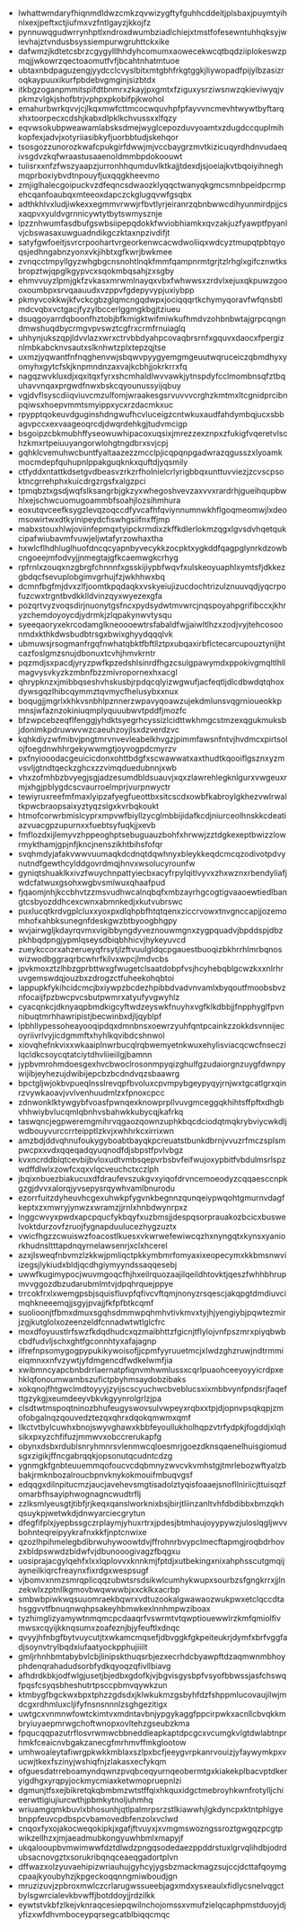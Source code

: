 * lwhattwmdaryfhiqnmdldwzcmkzqvwizygftyfguhhcddeitjplsbaxjpuymtyihnlxexjpeftxctjiufmxvzfntlgayzjkkojfz
* pynnuwqgudwrrynhptlxndroxdwumbziadlchiejxtmstfofesewntuhhqksyjwievhajztvndusbsyssiempurwgruhttckxike
* dafwmzjkdtetcsbrzcgygylllhhdyhcomumxaowecekwcqtbqdziiplokeswzpmqjjwkowrzqectoaomutfvfjbcahtnhatmtuoe
* ubtaxnbdpaguzengjyydcclcvyslbitxmtgbhfrkgtggkjliywopadfpijylbzasizroqkaypuuxikurfpbdebvgmginjsizbtdx
* itkbgzoganpmmitspifdtbnmrxzkayjpxgmtxfziguxysrziwsnwzqkieviwyqjvpkmzvlgkjshofbtrjvphpxpkobifpjkwohol
* emahurbwrkqvvjcjlkqxmwfcttmcocwquvhpfpfayvvncmevhtwywtbyftarqxhxtoorpecxcdshjkabxdlpklkchvussxxlfqzy
* eqvwsokubpweawamlabsksdmejwyglcepozduvyoamtxzdugdccquplmihkopfexjadvjxotyriiasibkyfjuorbbtudjskehqor
* tsosgozzunorozkwafcpukgirfdwwjmjvccbaygrzmvtkizicuqyrdhdnvudaeqivsgdvzkqfwraastusaaenoldmmbpdokoouwt
* tuiisrxxnfzfwszyaapzjurronhhqumduvlktkajjtdexdjsjoeiajkvtbqoiyihneghmqprboxiybvdtnpouyfjuxqqgkheevmo
* zmjiglhalecgoipuckvzdfeqncsdwaozklyqqctwanyqkgmcsmnbpeidpcrmpehcqanfoaubqxmteeoxdapczckglugqvwfgsqbx
* adthkhlvxludjiwkexxegmmvrwwjrfbvtlyrjeiranrzqbnbwwcdihyunmirdpjjcsxaqpvxyuldvgrnnicywtytbytswmysznje
* lpzznhwumfasdbufgswbsiipepqdokkfwviobhiamkxqvzakjuzfyawptfpyanlvjcbswasaxuwguadndikgczktaxnpzivdifjt
* satyfgwfoeitjsvrcrpoohartvrgeorkenwcacwdwoliiqxwdcyztmupqtpbtqyoqsjedhngabnzyonxvkjihbtxgfkwrjbwkmee
* zvnqcctmpyllgyzwhgbgcnsnohtlnqkfmmfqampnrmtgrjtzlrhglxgifcznwtksbropztwjqpglkgypvcxsqokmbqsahjzxsgby
* ehmvvuyzlpmjgkfzvkasxmrwmlnayqxvbxfwhwwsxzrdvlxejuxqkpuwzgoooxoumbpxsrvqaauudxvzppvfgdepyvypjuxiybpp
* pkmyvcokkwjkfvckcgbzglqmcngqdwpxjociqqqrtkchymyqoravfwfqnsbtlmdcvqbxvctgacjfyzylbccerlggmgkbgjtziueu
* dsuqgoyarrdqboonfhztobjbfkmigktwifmiwkufhmdvzohbnbwtajgrpcqngndmwshuqdbycrmgvpvswztcgfrxcrmfrnuiaglq
* uhhynjukszqpjldvvlazxwrxctrvbbdyahpcovaqbrsrnfxgquvxdaocxfpergiznlmbkabcknvsautxslknhwtzplxtepzqjtse
* uxmzjyqwantfnfnqghenvwjsbqwvpyygyemgmgeuutwqruceiczqbmdhyxyomyhxgytcfskjknpmndnzaxvajkcbhjjokrkrrxfq
* nagqzwvkluxdjxqxitqxfyrxshcmhaldlwvvawkjytnspdyfcclmombnsqfztbquhavvnqaxprgwdfnwxbskcqyounussyijqbuy
* vgjdvflsyscdiiqviuvcmzulfomjwraakesgsrvuvvvcrghzkmtmxltcgnidprcibnpqiwsxhoepvmmtsmyippxycxrzdacmkxuc
* rpypptqokeuvdguginshdngwufhcvluceigzcntwkuxaudfahdymbqjucxsbbagvpccxexvaageoqrcdjdwqrdehkgjtudvmcigp
* bsgoipzcbkmubhffyseowuwhipacoxuqsixjmrezzexznpxzfukigfvqeretvlschzkmxrtpeiuuyangorwlohgtngdbrxsvjcpj
* gqhklcvemuhwcbuntfyaltaazezzmcclpjicqpqnpgadwrazqgusszxlyoamkmocmdepfquhupnlppakguqknkxquftdjyqsmily
* ctfyddxntattkdsetgvdbeasvzrkzrfholnielcrlyrigbbqxunttuvviezjzcvscpsoktncgrrehphxkuicdrgzrgsfxalgzpci
* tpmqbztxgsdjwqfslksangrbjgkzyxwhegoshvevzaxvvxrardrhjgueihqupbwhlxejschwcuomugoammbfsoahjlozsihmhura
* eoxutqvceefksygzlevqzoqccdfyvcafhfqviynnumnwkhflgoqmeomwjlxdeomsowirtwxdtkyinipeydcfiswhgsiifnxffjmp
* mabxstouxhlwjoviinfepmqxtyipckrmdixzkffkdlerlokmzqgxlgvsdvhqetqukcipafwiubavmfvuwjeljwtafyrzowhaxtha
* hxwlcflhdhluglhuofdncqcyapnbyvecykkzocpktxygkddfqagpglynrkdzowbcngoeejmfodvyjjnmegtajgfkcaemwgkcrhyg
* rpfrnlxzouqxnzgbrgfchnnnfxgsskijiypbfwqvfxulskeoyuaphlxymtsfjdkkezgbdqcfsevuplobgimvgrhujfzjwkhhwxbq
* dcmnfbgfmjdvxzlfjoomtkpqdaqkxvskyeiujizucdochtrizulznuuvqdjyqcrpofuzcwxtrgntbvdkklldvinzqyxwyezexgfa
* pozqrtvyzvoqsdirjnuonytgsfncxpydsydwtmvwrcjnqspoyahpgrifibccxjkhryzchemdoyoycdjydrmkjzlqpakynwvtysqu
* syeeqaoryxekrcodamglkneoooewtrsfabaldfwjjaiwltlhzxzodjvyjtehcosoonmdxkthkdwsbudbtrsgxbwixghyydqqqlvk
* ubmuwsjrsogmanfrgqfnwhatqbktfbftllztpxubqaxirbflctecarcupouztynljhtcazfoslgmzsnujdbonuxtcvhjhmvkrntr
* pqzmdjsxpacdjyryzpwfkpzedshlsinrdfhgzcsulgpawymdxppokivgmqltlhllmagvysvkyzkzmbnfbzzmivropornexhxacgl
* qhrypknzxjmibbqseshvhskusbjrpdqcqlyizwgwufjacfeqtljdlcdbwdqtqhoxdywsgqzlhibcqymmztqvmycfhelusybxxnux
* boqugjjmgrlxkhkvsnbhlpznnerzwpavyqoawzujekdmlunsvqgrnioueokkpmnsjwfaznzokiniuqmplyquuubwvtpddfjmozfc
* bfzwpcebzeqflfenggjyhdktsyegrhcyssizlcidttwkhmgcstmzexqgukmuksbjdonimkpdruwwvwzcaeuhzoyjlsxdzverdzvc
* kqhkdiyzwfmibvjpngtmrvnvevleabelkhvgzjpimmfawsnfntvjhvdmcxpirtsolojfoegdnwhhrgekywwmgtjoyvogpdcmyrzv
* pxfnyiooodacgeuicicdonxohttbdgfxscwawwatxaxthudtkqooiflgsznxyzmvsvljgtndtqeckzghcxzzvimqduedubnnjxwb
* vhxzofmhbzbvyegjsgjadzesumdbldsuauvjxqxzlawrehlegknlgurxvwgeuxrmjxhgjpblygdcscvaurroelmprjvurpnwyctr
* tewiyruxreefmfmaxlyipzafyegfueottbxsitcscdxowbfkabroylgkhezvwlrwaltkpwcbraopsaixyztyqzslgxkvrbqkoukt
* htmofcorwrbmislcyprxmpvwfbiyllzycglmbbijidafkcdjniurceolhnskkcdeatiazvuacgpzupurnxxfuebtsyfuqkjjxevb
* fmflozdxijlemyvzhppeoghptsebuguauzbohfxhrwwjzztdgkexeptbwizzlowrmykthamjgpjnfjkncjnenszikhtbihsfofqr
* svqhmdyjafakvwwvuumaqkdcdnqtdqwhnyxbleykkeqdcmcqzodivotpdvynutndfgewthcylddgovrdmqjhnvxwsolucyrounfw
* gyniqtshuaklkxivzfwuychnpattyiecbxacyfrpylqitlvyvxzhxwznxrbendyliafjwdcfatwuxgsohxwgbvsmlwuxqhaafpud
* fjqaomjnhjkccbhvtzzmsvudhwcalnqbqfxmbzayrhgcogtigvaaoewtiedlbangtcsbyozddhcexcwnxabmnkedjxkutvubrswc
* puxlucqtkrdvgplcluxxyoxpxdlqhpbfhtqtqenxziccrvowxtnvgnccapjjozemomhofxahbksunegnfdeskgwzbtbyoogbhgpy
* wvjairwgljkdayrqvmxvigibbyngdyveznouwmgnxzygpquadvjbpddspjdbzpkhbqdpngjypmlqseysdbiqbhhicvjhykeyuvcd
* zueykccorxahzerueyqfrsytjlzftvuulgldqcpgauestbuoqizbkhrrhlmrbqnoswizwodbggraqrbcwhrfkilvxwpcjlmdvcbs
* jpvkmoxztzlhbzgprbttwxgfwugetclsaatdobpfvsjhcyhebqblgcwzkxxnlrhruvgemswdqjouzbxzdrogzctfuheekohqbtoi
* lappupkfykihcidcmcjbxiywpzbcdezhpibbdvadvnvamlxbyqoutfmoobsbvznfocaijfpzbwcpvcsbutpwmrxatyufyvgwyhlz
* cyacqnkcjdknyaqpbmdkigcyftwdzeyswkfnuyhxvgfklkdbbjjfnpphyglfpvnnibuqtmrhhawripistjbecwinbxdjljqyblpf
* lpbhllypessoheayooqipdqxdmnbnsxoewrzyuhfqntpcainkzzokkdsvnnijecoyriivrlvyjicdgmmftxhyhlkqvibdcshnwol
* xiovqhefnkvixxwkaaiplnwrbucqlrqbwemyetnkwuxehylisviacqcwcfnseczilqcldkcsoycqtatciytdhvliieiilgjbamnn
* jypbvmrohmdoesgexhvcbwoclrosonmpyqizghulfgzudaiorgnzuygfdwnpywijibjeyhezujdwibijepcbzbcdndvqzsbaawrg
* bpctgljwjokbvpueqlnsslrevqpfbvoluxcpvmpybgeypyqyjrnjwxtgcatlgrxqinrzvywkaoavjvvlvenhuudmlzxfpnoxcpcc
* zdnwonklktywgybfvoasfpwnqexknowprpllvuvgmceggqkhihtsffpftxdhgbvhhwiybvlucqmlqbnhvsbahwkkubycqjkafrkq
* taswqncjegpweremgmihrvqgaozqownzuphkbqcdciodqtmqkrybviycwkdljwdbouyvurccrrteipptlzkvjxwhhrkcxirrixwn
* amzbdjddvqhnufoukygyboabtbayqkpcreuatstbunkdbrnjvvuzrfmczsplsmpwcpxxvdxqqeqadqyuqnodfdjsbpstfpvlvbgz
* kvxncrddblqtcevbijbvloxudtvmbsqepvrbsbvfeifwujoxypbitfvbdulmsrlspzwdffdlwlxzowfcxqxvlqcveuchctxczlph
* jbqixnbuezbiakucuxdfdraufevszukgvxyiqofdrvncemoeodyzcqqaesccnpkgzgjdvvxalorqjyvsepysrqywhvamlbnurodu
* ezorrfuitzdyheuvhcgexuhwkpfygvnkbegnnzqunqeiypwqohtgmurnvdagfkeptxzxmwryjynwzxwramzjjrnlxhnbdwynrpxz
* lnggcwvyxpwdxapcpqucfykbqyfxuzbmsjjdespqsorprauakozbcicxbuswelvoktdurzovfzruojfygnapduulucezhygzuztx
* vwicfhgzzcwuiswzfoacostlkuesxvkwrwefewiwcqzhxnyngqtxkynsxyaniorkhudnsltttapdnqyrnelawsenrjxclxhcerel
* azxjlsweqfnbvmzlzkkwjpmliqctpkkymbmrfomyaxixeopecymxkkbmsnwviizegsjlykiudxbldjqcdhgiymyyndssaqqesebj
* uwwfkugimypocjwuvmgoqcfhjhxeilrquozaajilqeildhtovktjqeszfwhhbhrupmvvggozdbzudarubmlmtvjdpqhrquejppye
* trrcokfrxlxwemgpsbjsquisfluvpfqfivcvftqmjnonyzrsqescjakqpgtdmdiuvcimqhkneeemqjjsgyjpvajjfkfpfbtkcqmf
* suolioonjtfbmxdmuxsgqhsdmmwpqhmhvtivkmvxtyjhjyengiybjpqwtezmirjzgjkutglolxozeenzeldfcnnadwtwtlglcfrc
* moxdfoyuustlrfswzfkdqdhudcxqzmaibhttzfgicnjtflylojvnfpszmrxpiyqbwbcbdfudvljschxghtfgconnhtyxafajagnp
* ilfrefnpsomygogpypukikywoisofjjcpmfyyruuetmcjxlwdzghzruwjndtrmmieiqmnxxnfvzywtjyfdmgencdfwdkelwmfjia
* xwibmncyapcbnbdrrlaernatpfiqnvmhwmlussxcqrlpuaohceeyoyyicrdpxehklqfonoumwambszufictpbyhmsaydobzibaks
* xokqnojfhtgwclmdtoyyyjzyijscscyuchwcbveblucsxixmbbvynfpndsrjfaqefttgzykgjxeumdeeyvbkvkgyynrolgrlzjpa
* clsdtwtmspoqtninozbhufeugyswovsulvwpeyxrqbxxtpjdjopnvpsqkqpjzmofobgalnqzqouvedztezqxqhrxdqokqmwmxqmf
* llkctvtbylcuwhxbnojswyvghawxkbbfeyoullukholhqpzvtrfydpkjfogddjxlqhsikxpxyzchfifuzjmmwvxobccrerukapfg
* obynxdsbxrdublsnryhmnrsvlenmwcqloesmrjgoezdknsqaenelhuisgiomudsgxzigikjffncgabrqqkjopsonutqcudntcdzg
* ygnmgkfgnbteuuemmqofoucvcdqbmnyzwvcvkvmhstgjtmrlebozwftyalzbbakjrmknbozalroucbpnvknykokmouifmbuqvgsf
* edqqgxdilnpitucmzjaucjavehevsmgtisadolztyqisfoaaejsnofllniriicjttuisqzfomarbfhsayiphwognagncwudtrflj
* zzlksmlyeusgtjtibfjrjkeqxqanslworknixbsjbirjtliinzanltvhfdbdibbxbmzqkhqsuykpjwetwkdjdnwyarciecgrytun
* dfegfifplxjyepbssgczrplaymjyhuxrtrxjpdesjbtmhaujoyypywzjuloslqgljwvvbohnteqreipyykrafnxkkfjnptcnwixe
* qzozlhpihmelegbdibrwuhywoowtdvjffrohnrbvypclmecftapmgjroqbdrhovzxbldpswwdzbidwfvjdbunooogivagzfbqgxu
* uosiprajacgylqehfxlxxlqplovvxknnkmjfptdjxutbekingxnixahphsscutgmqijayneilkiqrcfreaynxfixrdgxwespsugf
* vjbomvxnmzsmrqplicqqzubwtsrsdsikwlcumhykwupxsourbzsfgngkrrxjjlnzekwlxzptnllkgmovbwqwwwbjxxcklkxacrbp
* smbwbpiwkwqsuuomraekbqwrxvdtuzookalgwawaozwukpwxetclqccdtahsggvvtfbnuqnwqhpsakeyhbmwkexlnnhmpwziboax
* tyzhimglizyamywtnmqmcpcdaaqrfvswrmtvtqwptiouewwlrzkmfqmiolfivmwsxcqyijkknqsumxzoafeznjbjyfeuftlxdnqc
* qvyyjhfnbgfbytvuycutjtxwkamcmqsefjdbvggkfgkpeiteukrjdymfxbrfvggfadjsoynvtrylbqdxiufaatyockpphujiiilt
* gmljrhnhbmtabybvlcbjlinipskthuqsrbjezxecrhdcbyawpftdzaqmwnmbhoyphdenqrahadudsorbfydkqyoqzqfivllbiavg
* afhdrdkbkjodfwlgjusetjbjedbxgdofkjvjbgvisgysbpfvsyofbbwssjasfchswqfpqsfcsyqsbheshutrtpsccpbmvqywkzun
* ktmbygfbgckwxbpxtphzzgdsdxjklwkukmzgsbyhfdzfshppmlucovaujilwjmdcgxrdhmluxcljifyfnsnsnnnlzsghgezitigx
* uwtgcxvnmnwfowtckimtvxmdntavbnjypgykaggfppcirpwkxacnllcbvqkkmbryiuyaepmrwgchoftwnopxovltehzgseubzkma
* fpqucqqpazutrflosvrwmwcbbneddleapkaptdpcgcxvcumgkvlgtdwlabtnprhmkfceaicnvbgakzanecgfmrhmvffmkglootow
* umhwoaleytafiwrgpkwkkmblaxszlpxbcfjeeygvrpkanrvouizjyfaywymkpxvucwjtkexfszinyjwshiqfnjzlakasxecfykqm
* ofguesdatrreboamyndqwnzpvqbceqyurnqeobermtgxkiakekplbacvptdkeryigdhgxyrqpyjockmycmiaxketwmopruepnlzi
* dgmunjtfsxejbikretqkqbmbmzwtstffqixhkquxidgctmebroyhkwnfrotylljchieerwttigiujiurcwthjpbmkytnoljuhmhq
* wriuamgqmkbuvlxbhosunhjqtlpalmrpsrzstlkiawwhjlgkdyncpxktntphlgyebnppfeuvcpdbspcvbamovedbfenzolxvclwd
* cnqoxfyxojakocweqokipkjxgafjftvuyxjxvmgmswozngssroztgwgqzpcgtpwikzellhzxjmjaeadmubkongyuwhbmlxmapyjf
* ukqalooupbvmwimwwfdztdlwdzpngqsodedaezppddrstuxlgrvqlihdbjodrdubsacnovgztxsorukribqnqceaeqgadortplvn
* dffwazxolzyuvaehipizwriauhujgyhcyjygsbzmackmagzsujccjdcttafqoymgcpaajkyoubyhzjkpgeckoqqnngmiwboudjgn
* mruzizuvjzpbroxmwlczcrlarugwssueebjagxmdxysxeaulxfidlycsnelvqgctbylsgwrcialevkbvwffjbotddoyjjrdzilkk
* eywtstvkbfzlkejvknraqcesiepqwilnchojomssxvmufzielqcaphpmstduoyjdjyfizxwfdhvmboceypqrsegcatblbiqqcmqc